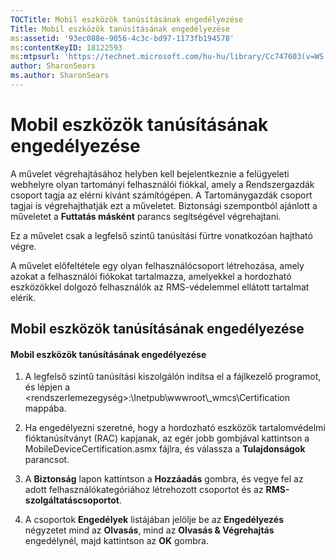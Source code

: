 ```yaml
---
TOCTitle: Mobil eszközök tanúsításának engedélyezése
Title: Mobil eszközök tanúsításának engedélyezése
ms:assetid: '93ec088e-9056-4c3c-bd97-1173fb194578'
ms:contentKeyID: 18122593
ms:mtpsurl: 'https://technet.microsoft.com/hu-hu/library/Cc747603(v=WS.10)'
author: SharonSears
ms.author: SharonSears
---
```


Mobil eszközök tanúsításának engedélyezése
==========================================

A művelet végrehajtásához helyben kell bejelentkeznie a felügyeleti webhelyre olyan tartományi felhasználói fiókkal, amely a Rendszergazdák csoport tagja az elérni kívánt számítógépen. A Tartománygazdák csoport tagjai is végrehajthatják ezt a műveletet. Biztonsági szempontból ajánlott a műveletet a **Futtatás másként** parancs segítségével végrehajtani.

Ez a művelet csak a legfelső szintű tanúsítási fürtre vonatkozóan hajtható végre.

A művelet előfeltétele egy olyan felhasználócsoport létrehozása, amely azokat a felhasználói fiókokat tartalmazza, amelyekkel a hordozható eszközökkel dolgozó felhasználók az RMS-védelemmel ellátott tartalmat elérik.

Mobil eszközök tanúsításának engedélyezése
------------------------------------------

#### Mobil eszközök tanúsításának engedélyezése

1.  A legfelső szintű tanúsítási kiszolgálón indítsa el a fájlkezelő programot, és lépjen a &lt;rendszerlemezegység&gt;:\\Inetpub\\wwwroot\\\_wmcs\\Certification mappába.

2.  Ha engedélyezni szeretné, hogy a hordozható eszközök tartalomvédelmi fióktanúsítványt (RAC) kapjanak, az egér jobb gombjával kattintson a MobileDeviceCertification.asmx fájlra, és válassza a **Tulajdonságok** parancsot.

3.  A **Biztonság** lapon kattintson a **Hozzáadás** gombra, és vegye fel az adott felhasználókategóriához létrehozott csoportot és az **RMS-szolgáltatáscsoportot**.

4.  A csoportok **Engedélyek** listájában jelölje be az **Engedélyezés** négyzetet mind az **Olvasás**, mind az **Olvasás & Végrehajtás** engedélynél, majd kattintson az **OK** gombra.
